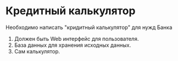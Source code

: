 # Кредитный калькулятор

Необходимо написать "кридитный калькулятор" для нужд Банка

1. Должен быть Web интерфейс для пользователя.
2. База данных для хранения исходных данных.
3. Сам калькулятор. 